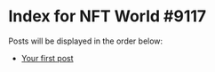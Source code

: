 # Index for NFT World #9117
Posts will be displayed in the order below:

- [Your first post](./001-first.md)

